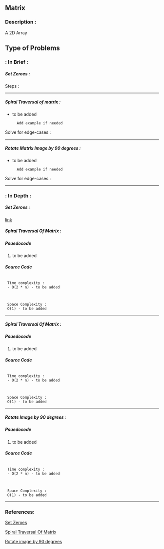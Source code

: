 ## Matrix

### Description :

A 2D Array

## Type of Problems

### : In Brief :

##### Set Zeroes :

Steps :
____

##### Spiral Traversal of matrix :

- to be added

  ```
    Add example if needed
  ```

Solve for edge-cases :

____

##### Rotate Matrix Image by 90 degrees :

- to be added

  ```
    Add example if needed
  ```

Solve for edge-cases :

____

### : In Depth :

##### Set Zeroes :
[link](/theory/dsa/Array/SetZeroes.md)

##### Spiral Traversal Of Matrix :

##### Psuedocode

1) to be added

##### Source Code

```

```

``` 
 Time complexity :
 - O(2 * n) - to be added


 
 Space Complexity :
 O(1) - to be added
```

____

##### Spiral Traversal Of Matrix :

##### Psuedocode

1) to be added

##### Source Code

```

```

``` 
 Time complexity :
 - O(2 * n) - to be added


 
 Space Complexity :
 O(1) - to be added
```

____

##### Rotate Image by 90 degrees :

##### Psuedocode

1) to be added

##### Source Code

```

```

``` 
 Time complexity :
 - O(2 * n) - to be added


 
 Space Complexity :
 O(1) - to be added
```

____

### References:

[Set Zeroes](https://takeuforward.org/data-structure/longest-subarray-with-given-sum-k/)

[Spiral Traversal Of Matrix](https://takeuforward.org/arrays/longest-subarray-with-sum-k-postives-and-negatives/)

[Rotate image by 90 degrees](https://takeuforward.org/data-structure/kadanes-algorithm-maximum-subarray-sum-in-an-array/)
